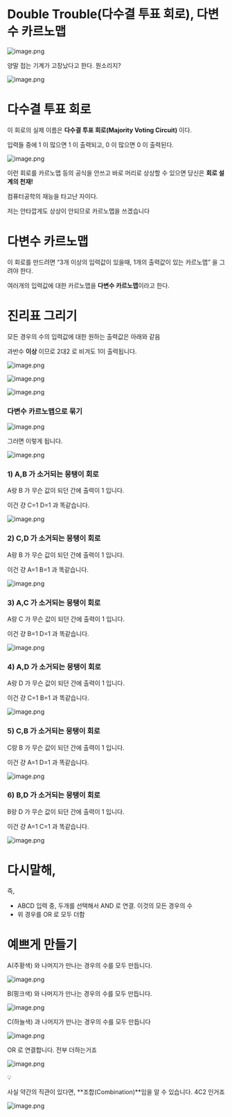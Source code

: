 # Double Trouble(다수결 투표 회로), 다변수 카르노맵

![image.png](Double%20Trouble(%E1%84%83%E1%85%A1%E1%84%89%E1%85%AE%E1%84%80%E1%85%A7%E1%86%AF%20%E1%84%90%E1%85%AE%E1%84%91%E1%85%AD%20%E1%84%92%E1%85%AC%E1%84%85%E1%85%A9),%20%E1%84%83%E1%85%A1%E1%84%87%E1%85%A7%E1%86%AB%E1%84%89%E1%85%AE%20%E1%84%8F%E1%85%A1%E1%84%85%E1%85%B3%E1%84%82%E1%85%A9%E1%84%86%201bc80ae0869c81c19420e5485ddbd2ed/image.png)

양말 접는 기계가 고장났다고 한다. 뭔소리지?

![image.png](Double%20Trouble(%E1%84%83%E1%85%A1%E1%84%89%E1%85%AE%E1%84%80%E1%85%A7%E1%86%AF%20%E1%84%90%E1%85%AE%E1%84%91%E1%85%AD%20%E1%84%92%E1%85%AC%E1%84%85%E1%85%A9),%20%E1%84%83%E1%85%A1%E1%84%87%E1%85%A7%E1%86%AB%E1%84%89%E1%85%AE%20%E1%84%8F%E1%85%A1%E1%84%85%E1%85%B3%E1%84%82%E1%85%A9%E1%84%86%201bc80ae0869c81c19420e5485ddbd2ed/image%201.png)

# 다수결 투표 회로

이 회로의 실제 이름은 **다수결 투표 회로(Majority Voting Circuit)** 이다.

입력들 중에 1 이 많으면 1 이 출력되고, 0 이 많으면 0 이 출력된다.

![image.png](Double%20Trouble(%E1%84%83%E1%85%A1%E1%84%89%E1%85%AE%E1%84%80%E1%85%A7%E1%86%AF%20%E1%84%90%E1%85%AE%E1%84%91%E1%85%AD%20%E1%84%92%E1%85%AC%E1%84%85%E1%85%A9),%20%E1%84%83%E1%85%A1%E1%84%87%E1%85%A7%E1%86%AB%E1%84%89%E1%85%AE%20%E1%84%8F%E1%85%A1%E1%84%85%E1%85%B3%E1%84%82%E1%85%A9%E1%84%86%201bc80ae0869c81c19420e5485ddbd2ed/image%202.png)

이런 회로를 카르노맵 등의 공식을 안쓰고 바로 머리로 상상할 수 있으면 당신은 **회로 설계의 천재!**

컴퓨터공학의 재능을 타고난 자이다.

저는 안타깝게도 상상이 안되므로 카르노맵을 쓰겠습니다

# 다변수 카르노맵

이 회로를 만드려면 “3개 이상의 입력값이 있을때, 1개의 출력값이 있는 카르노맵” 을 그려야 한다.

여러개의 입력값에 대한 카르노맵을 **다변수 카르노맵**이라고 한다.

# 진리표 그리기

모든 경우의 수의 입력값에 대한 원하는 출력값은 아래와 같음

과반수 **이상** 이므로 2대2 로 비겨도 1이 출력됩니다.

![image.png](Double%20Trouble(%E1%84%83%E1%85%A1%E1%84%89%E1%85%AE%E1%84%80%E1%85%A7%E1%86%AF%20%E1%84%90%E1%85%AE%E1%84%91%E1%85%AD%20%E1%84%92%E1%85%AC%E1%84%85%E1%85%A9),%20%E1%84%83%E1%85%A1%E1%84%87%E1%85%A7%E1%86%AB%E1%84%89%E1%85%AE%20%E1%84%8F%E1%85%A1%E1%84%85%E1%85%B3%E1%84%82%E1%85%A9%E1%84%86%201bc80ae0869c81c19420e5485ddbd2ed/image%203.png)

![image.png](Double%20Trouble(%E1%84%83%E1%85%A1%E1%84%89%E1%85%AE%E1%84%80%E1%85%A7%E1%86%AF%20%E1%84%90%E1%85%AE%E1%84%91%E1%85%AD%20%E1%84%92%E1%85%AC%E1%84%85%E1%85%A9),%20%E1%84%83%E1%85%A1%E1%84%87%E1%85%A7%E1%86%AB%E1%84%89%E1%85%AE%20%E1%84%8F%E1%85%A1%E1%84%85%E1%85%B3%E1%84%82%E1%85%A9%E1%84%86%201bc80ae0869c81c19420e5485ddbd2ed/image%204.png)

![image.png](Double%20Trouble(%E1%84%83%E1%85%A1%E1%84%89%E1%85%AE%E1%84%80%E1%85%A7%E1%86%AF%20%E1%84%90%E1%85%AE%E1%84%91%E1%85%AD%20%E1%84%92%E1%85%AC%E1%84%85%E1%85%A9),%20%E1%84%83%E1%85%A1%E1%84%87%E1%85%A7%E1%86%AB%E1%84%89%E1%85%AE%20%E1%84%8F%E1%85%A1%E1%84%85%E1%85%B3%E1%84%82%E1%85%A9%E1%84%86%201bc80ae0869c81c19420e5485ddbd2ed/image%205.png)

### 다변수 카르노맵으로 묶기

![image.png](Double%20Trouble(%E1%84%83%E1%85%A1%E1%84%89%E1%85%AE%E1%84%80%E1%85%A7%E1%86%AF%20%E1%84%90%E1%85%AE%E1%84%91%E1%85%AD%20%E1%84%92%E1%85%AC%E1%84%85%E1%85%A9),%20%E1%84%83%E1%85%A1%E1%84%87%E1%85%A7%E1%86%AB%E1%84%89%E1%85%AE%20%E1%84%8F%E1%85%A1%E1%84%85%E1%85%B3%E1%84%82%E1%85%A9%E1%84%86%201bc80ae0869c81c19420e5485ddbd2ed/image%206.png)

그러면 이렇게 됩니다.

![image.png](Double%20Trouble(%E1%84%83%E1%85%A1%E1%84%89%E1%85%AE%E1%84%80%E1%85%A7%E1%86%AF%20%E1%84%90%E1%85%AE%E1%84%91%E1%85%AD%20%E1%84%92%E1%85%AC%E1%84%85%E1%85%A9),%20%E1%84%83%E1%85%A1%E1%84%87%E1%85%A7%E1%86%AB%E1%84%89%E1%85%AE%20%E1%84%8F%E1%85%A1%E1%84%85%E1%85%B3%E1%84%82%E1%85%A9%E1%84%86%201bc80ae0869c81c19420e5485ddbd2ed/image%207.png)

### 1) A,B 가 소거되는 뭉탱이 회로

A랑 B 가 무슨 값이 되던 간에 출력이 1 입니다.

이건 걍 C=1 D=1 과 똑같습니다.

![image.png](Double%20Trouble(%E1%84%83%E1%85%A1%E1%84%89%E1%85%AE%E1%84%80%E1%85%A7%E1%86%AF%20%E1%84%90%E1%85%AE%E1%84%91%E1%85%AD%20%E1%84%92%E1%85%AC%E1%84%85%E1%85%A9),%20%E1%84%83%E1%85%A1%E1%84%87%E1%85%A7%E1%86%AB%E1%84%89%E1%85%AE%20%E1%84%8F%E1%85%A1%E1%84%85%E1%85%B3%E1%84%82%E1%85%A9%E1%84%86%201bc80ae0869c81c19420e5485ddbd2ed/image%208.png)

### 2) C,D 가 소거되는 뭉탱이 회로

A랑 B 가 무슨 값이 되던 간에 출력이 1 입니다.

이건 걍 A=1 B=1 과 똑같습니다.

![image.png](Double%20Trouble(%E1%84%83%E1%85%A1%E1%84%89%E1%85%AE%E1%84%80%E1%85%A7%E1%86%AF%20%E1%84%90%E1%85%AE%E1%84%91%E1%85%AD%20%E1%84%92%E1%85%AC%E1%84%85%E1%85%A9),%20%E1%84%83%E1%85%A1%E1%84%87%E1%85%A7%E1%86%AB%E1%84%89%E1%85%AE%20%E1%84%8F%E1%85%A1%E1%84%85%E1%85%B3%E1%84%82%E1%85%A9%E1%84%86%201bc80ae0869c81c19420e5485ddbd2ed/image%209.png)

### 3) A,C 가 소거되는 뭉탱이 회로

A랑 C 가 무슨 값이 되던 간에 출력이 1 입니다.

이건 걍 B=1 D=1 과 똑같습니다.

![image.png](Double%20Trouble(%E1%84%83%E1%85%A1%E1%84%89%E1%85%AE%E1%84%80%E1%85%A7%E1%86%AF%20%E1%84%90%E1%85%AE%E1%84%91%E1%85%AD%20%E1%84%92%E1%85%AC%E1%84%85%E1%85%A9),%20%E1%84%83%E1%85%A1%E1%84%87%E1%85%A7%E1%86%AB%E1%84%89%E1%85%AE%20%E1%84%8F%E1%85%A1%E1%84%85%E1%85%B3%E1%84%82%E1%85%A9%E1%84%86%201bc80ae0869c81c19420e5485ddbd2ed/image%2010.png)

### 4) A,D 가 소거되는 뭉탱이 회로

A랑 D 가 무슨 값이 되던 간에 출력이 1 입니다.

이건 걍 C=1 B=1 과 똑같습니다.

![image.png](Double%20Trouble(%E1%84%83%E1%85%A1%E1%84%89%E1%85%AE%E1%84%80%E1%85%A7%E1%86%AF%20%E1%84%90%E1%85%AE%E1%84%91%E1%85%AD%20%E1%84%92%E1%85%AC%E1%84%85%E1%85%A9),%20%E1%84%83%E1%85%A1%E1%84%87%E1%85%A7%E1%86%AB%E1%84%89%E1%85%AE%20%E1%84%8F%E1%85%A1%E1%84%85%E1%85%B3%E1%84%82%E1%85%A9%E1%84%86%201bc80ae0869c81c19420e5485ddbd2ed/image%2011.png)

### 5) C,B 가 소거되는 뭉탱이 회로

C랑 B 가 무슨 값이 되던 간에 출력이 1 입니다.

이건 걍 A=1 D=1 과 똑같습니다.

![image.png](Double%20Trouble(%E1%84%83%E1%85%A1%E1%84%89%E1%85%AE%E1%84%80%E1%85%A7%E1%86%AF%20%E1%84%90%E1%85%AE%E1%84%91%E1%85%AD%20%E1%84%92%E1%85%AC%E1%84%85%E1%85%A9),%20%E1%84%83%E1%85%A1%E1%84%87%E1%85%A7%E1%86%AB%E1%84%89%E1%85%AE%20%E1%84%8F%E1%85%A1%E1%84%85%E1%85%B3%E1%84%82%E1%85%A9%E1%84%86%201bc80ae0869c81c19420e5485ddbd2ed/image%2012.png)

### 6) B,D 가 소거되는 뭉탱이 회로

B랑 D 가 무슨 값이 되던 간에 출력이 1 입니다.

이건 걍 A=1 C=1 과 똑같습니다.

![image.png](Double%20Trouble(%E1%84%83%E1%85%A1%E1%84%89%E1%85%AE%E1%84%80%E1%85%A7%E1%86%AF%20%E1%84%90%E1%85%AE%E1%84%91%E1%85%AD%20%E1%84%92%E1%85%AC%E1%84%85%E1%85%A9),%20%E1%84%83%E1%85%A1%E1%84%87%E1%85%A7%E1%86%AB%E1%84%89%E1%85%AE%20%E1%84%8F%E1%85%A1%E1%84%85%E1%85%B3%E1%84%82%E1%85%A9%E1%84%86%201bc80ae0869c81c19420e5485ddbd2ed/image%2013.png)

# 다시말해,

즉, 

- ABCD 입력 중, 두개를 선택해서 AND 로 연결. 이것의 모든 경우의 수
- 위 경우를 OR 로 모두 더함

# 예쁘게 만들기

A(주황색) 와 나머지가 만나는 경우의 수를 모두 만듭니다.

![image.png](Double%20Trouble(%E1%84%83%E1%85%A1%E1%84%89%E1%85%AE%E1%84%80%E1%85%A7%E1%86%AF%20%E1%84%90%E1%85%AE%E1%84%91%E1%85%AD%20%E1%84%92%E1%85%AC%E1%84%85%E1%85%A9),%20%E1%84%83%E1%85%A1%E1%84%87%E1%85%A7%E1%86%AB%E1%84%89%E1%85%AE%20%E1%84%8F%E1%85%A1%E1%84%85%E1%85%B3%E1%84%82%E1%85%A9%E1%84%86%201bc80ae0869c81c19420e5485ddbd2ed/image%2014.png)

B(핑크색) 와 나머지가 만나는 경우의 수를 모두 만듭니다.

![image.png](Double%20Trouble(%E1%84%83%E1%85%A1%E1%84%89%E1%85%AE%E1%84%80%E1%85%A7%E1%86%AF%20%E1%84%90%E1%85%AE%E1%84%91%E1%85%AD%20%E1%84%92%E1%85%AC%E1%84%85%E1%85%A9),%20%E1%84%83%E1%85%A1%E1%84%87%E1%85%A7%E1%86%AB%E1%84%89%E1%85%AE%20%E1%84%8F%E1%85%A1%E1%84%85%E1%85%B3%E1%84%82%E1%85%A9%E1%84%86%201bc80ae0869c81c19420e5485ddbd2ed/image%2015.png)

C(하늘색) 과 나머지가 만나는 경우의 수를 모두 만듭니다

![image.png](Double%20Trouble(%E1%84%83%E1%85%A1%E1%84%89%E1%85%AE%E1%84%80%E1%85%A7%E1%86%AF%20%E1%84%90%E1%85%AE%E1%84%91%E1%85%AD%20%E1%84%92%E1%85%AC%E1%84%85%E1%85%A9),%20%E1%84%83%E1%85%A1%E1%84%87%E1%85%A7%E1%86%AB%E1%84%89%E1%85%AE%20%E1%84%8F%E1%85%A1%E1%84%85%E1%85%B3%E1%84%82%E1%85%A9%E1%84%86%201bc80ae0869c81c19420e5485ddbd2ed/image%2016.png)

OR 로 연결합니다. 전부 더하는거죠

![image.png](Double%20Trouble(%E1%84%83%E1%85%A1%E1%84%89%E1%85%AE%E1%84%80%E1%85%A7%E1%86%AF%20%E1%84%90%E1%85%AE%E1%84%91%E1%85%AD%20%E1%84%92%E1%85%AC%E1%84%85%E1%85%A9),%20%E1%84%83%E1%85%A1%E1%84%87%E1%85%A7%E1%86%AB%E1%84%89%E1%85%AE%20%E1%84%8F%E1%85%A1%E1%84%85%E1%85%B3%E1%84%82%E1%85%A9%E1%84%86%201bc80ae0869c81c19420e5485ddbd2ed/image%2017.png)


💡

사실 약간의 직관이 있다면, **조합(Combination)**임을 알 수 있습니다. 4C2 인거죠

</aside>

![image.png](Double%20Trouble(%E1%84%83%E1%85%A1%E1%84%89%E1%85%AE%E1%84%80%E1%85%A7%E1%86%AF%20%E1%84%90%E1%85%AE%E1%84%91%E1%85%AD%20%E1%84%92%E1%85%AC%E1%84%85%E1%85%A9),%20%E1%84%83%E1%85%A1%E1%84%87%E1%85%A7%E1%86%AB%E1%84%89%E1%85%AE%20%E1%84%8F%E1%85%A1%E1%84%85%E1%85%B3%E1%84%82%E1%85%A9%E1%84%86%201bc80ae0869c81c19420e5485ddbd2ed/image%2018.png)